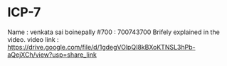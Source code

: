 # ICP-7
Name : venkata sai boinepally 
#700 : 700743700
Brifely explained in the video.
video link : https://drive.google.com/file/d/1gdegVOlpQI8kBXoKTNSL3hPb-aQejXCh/view?usp=share_link
